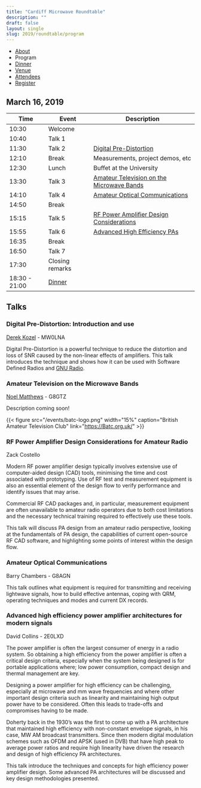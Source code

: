 ```yaml
---
title: "Cardiff Microwave Roundtable"
description: ""
draft: false
layout: single
slug: 2019/roundtable/program
---
```


<div class="tabs is-centered">
    <ul>
        <li><a href="/events/2019/roundtable">About</a></li>
        <li class="is-active"><a>Program</a></li>
        <li><a href="/events/2019/roundtable/dinner">Dinner</a></li>
        <li><a href="/events/2019/roundtable/venue">Venue</a></li>
        <li><a href="/events/2019/roundtable/attendees">Attendees</a></li>
        <li><a href="/events/2019/roundtable/register">Register</a></li>
    </ul>
</div>

## March 16, 2019

Time    | Event    | Description
--------|----------|---
10:30   | Welcome  
10:40   | Talk 1   | 
11:30   | Talk 2   | [Digital Pre-Distortion](/events/2019/roundtable/program#digital-pre-distortion-introduction-and-use)
12:10   | Break    | Measurements, project demos, etc
12:30   | Lunch    | Buffet at the University
13:30   | Talk 3   | [Amateur Television on the Microwave Bands](/events/2019/roundtable/program#amateur-television-on-the-microwave-bands)
14:10   | Talk 4   | [Amateur Optical Communications](/events/2019/roundtable/program#amateur-optical-communications) 
14:50   | Break    | 
15:15   | Talk 5   | [RF Power Amplifier Design Considerations](/events/2019/roundtable/program#rf-power-amplifier-design-considerations-for-amateur-radio)
15:55   | Talk 6   | [Advanced High Efficiency PAs](/events/2019/roundtable/program#advanced-high-efficiency-power-amplifier-architectures-for-modern-signals)
16:35   | Break    | 
16:50   | Talk 7   |
17:30   | Closing remarks
18:30 - 21:00 | [Dinner](/events/2019/roundtable/dinner)

## Talks

### Digital Pre-Distortion: Introduction and use
[Derek Kozel](https://www.twitter.com/derekkozel) - MW0LNA

Digital Pre-Distortion is a powerful technique to reduce the distortion and loss of SNR caused by the non-linear effects of amplifiers. This talk introduces the technique and shows how it can be used with Software Defined Radios and [GNU Radio](www.gnuradio.org).

### Amateur Television on the Microwave Bands
[Noel Matthews](https://www.twitter.com/g8gtz) - G8GTZ

Description coming soon!

{{< figure src="/events/batc-logo.png" width="15%" caption="British Amateur Television Club" link="https://Batc.org.uk/" >}}

### RF Power Amplifier Design Considerations for Amateur Radio 
Zack Costello

Modern RF power amplifier design typically involves extensive use of computer-aided design (CAD) tools, minimising the time and cost associated with prototyping. Use of RF test and measurement equipment is also an essential element of the design flow to verify performance and identify issues that may arise.

Commercial RF CAD packages and, in particular, measurement equipment are often unavailable to amateur radio operators due to both cost limitations and the necessary technical training required to effectively use these tools.

This talk will discuss PA design from an amateur radio perspective, looking at the fundamentals of PA design, the capabilities of current open-source RF CAD software, and highlighting some points of interest within the design flow.

### Amateur Optical Communications
Barry Chambers - G8AGN

This talk outlines what equipment is required for transmitting and receiving lightwave signals, how to build effective antennas, coping with QRM, operating techniques and modes and current DX records. 

### Advanced high efficiency power amplifier architectures for modern signals
David Collins - 2E0LXD

The power amplifier is often the largest consumer of energy in a radio system. So obtaining a high efficiency from the power amplifier is often a critical design criteria, especially when the system being designed is for portable applications where; low power consumption, compact design and thermal management are key.

Designing a power amplifier for high efficiency can be challenging, especially at microwave and mm wave frequencies and where other important design criteria such as linearity and maintaining high output power have to be considered. Often this leads to trade-offs and compromises having to be made. 

Doherty back in the 1930’s was the first to come up with a PA architecture that maintained high efficiency with non-constant envelope signals, in his case, MW AM broadcast transmitters. Since then modern digital modulation schemes such as OFDM and APSK (used in DVB) that have high peak to average power ratios and require high linearity have driven the research and design of high efficiency PA architectures.

This talk introduce the techniques and concepts for high efficiency power amplifier design. Some advanced PA architectures will be discussed and key design methodologies presented.
